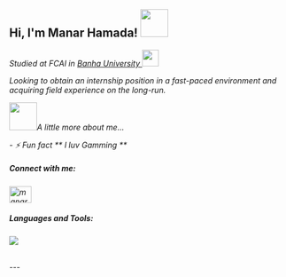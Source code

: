 <h2> Hi, I'm Manar Hamada! <img src="https://media.giphy.com/media/mGcNjsfWAjY5AEZNw6/giphy.gif" width="50"></h2>
<!-- <img align='right' src="https://media.giphy.com/media/ieyl9zmCjO4b4t6qoY/giphy.gif" width="200"> -->
<p><em>Studied at FCAI in <a href="https://bu.edu.eg/en/index.php"> Banha University </a><img src="https://media.giphy.com/media/fYSnHlufseco8Fh93Z/giphy.gif" width="30"></p>
<p>Looking to obtain an internship position in a fast-paced environment and acquiring field
experience on the long-run.</p>
<p><em><img src="https://media.giphy.com/media/VgCDAzcKvsR6OM0uWg/giphy.gif" width="50">A little more about me...</p>
 - ⚡ Fun fact ** I luv Gamming **
<h5 align="left">Connect with me:</h5>
<p align="left">
<a href="https://linkedin.com/in/manar-hamada-42bb0921a" target="blank"><img align="center" src="https://raw.githubusercontent.com/rahuldkjain/github-profile-readme-generator/master/src/images/icons/Social/linked-in-alt.svg" alt="manar-hamada-42bb0921a" height="30" width="40" /></a></p>
<h5 align="left">Languages and Tools:</h5>
 <a href="https://skillicons.dev">
    <img src="https://skillicons.dev/icons?i=py,git,github,linux,docker,bash,postgres"/>
  </a>
</p>
<br>
---




